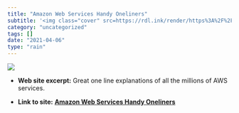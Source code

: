 ```yaml
---
title: "Amazon Web Services Handy Oneliners"
subtitle: '<img class="cover" src=https://rdl.ink/render/https%3A%2F%2Fadayinthelifeof.nl%2F2020%2F05%2F20%2Faw...'
category: "uncategorized"
tags: []
date: "2021-04-06"
type: "rain"
---
```

<img class="cover" src=https://rdl.ink/render/https%3A%2F%2Fadayinthelifeof.nl%2F2020%2F05%2F20%2Faws.html>



* **Web site excerpt:** Great one line explanations of all the millions of AWS services.

* **Link to site:** **[Amazon Web Services Handy Oneliners](https://adayinthelifeof.nl/2020/05/20/aws.html)**